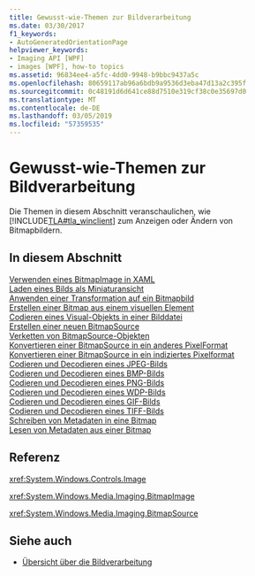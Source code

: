 ```yaml
---
title: Gewusst-wie-Themen zur Bildverarbeitung
ms.date: 03/30/2017
f1_keywords:
- AutoGeneratedOrientationPage
helpviewer_keywords:
- Imaging API [WPF]
- images [WPF], how-to topics
ms.assetid: 96834ee4-a5fc-4dd0-9948-b9bbc9437a5c
ms.openlocfilehash: 80659117ab96a6bdb9a9536d3eba47d13a2c395f
ms.sourcegitcommit: 0c48191d6d641ce88d7510e319cf38c0e35697d0
ms.translationtype: MT
ms.contentlocale: de-DE
ms.lasthandoff: 03/05/2019
ms.locfileid: "57359535"
---
```

# <a name="imaging-how-to-topics"></a>Gewusst-wie-Themen zur Bildverarbeitung
Die Themen in diesem Abschnitt veranschaulichen, wie [!INCLUDE[TLA#tla_winclient](../../../../includes/tlasharptla-winclient-md.md)] zum Anzeigen oder Ändern von Bitmapbildern.  
  
## <a name="in-this-section"></a>In diesem Abschnitt  
 [Verwenden eines BitmapImage in XAML](how-to-use-a-bitmapimage.md)  
 [Laden eines Bilds als Miniaturansicht](how-to-load-an-image-as-a-thumbnail.md)  
 [Anwenden einer Transformation auf ein Bitmapbild](how-to-apply-a-transform-to-a-bitmapimage.md)  
 [Erstellen einer Bitmap aus einem visuellen Element](how-to-create-a-bitmap-from-a-visual.md)  
 [Codieren eines Visual-Objekts in einer Bilddatei](how-to-encode-a-visual-to-an-image-file.md)  
 [Erstellen einer neuen BitmapSource](how-to-create-a-new-bitmapsource.md)  
 [Verketten von BitmapSource-Objekten](how-to-chain-bitmapsource-objects-together.md)  
 [Konvertieren einer BitmapSource in ein anderes PixelFormat](how-to-convert-a-bitmapsource-to-a-different-pixelformat.md)  
 [Konvertieren einer BitmapSource in ein indiziertes Pixelformat](how-to-convert-a-bitmapsource-to-an-indexed-pixel-format.md)  
 [Codieren und Decodieren eines JPEG-Bilds](how-to-encode-and-decode-a-jpeg-image.md)  
 [Codieren und Decodieren eines BMP-Bilds](how-to-encode-and-decode-a-bmp-image.md)  
 [Codieren und Decodieren eines PNG-Bilds](how-to-encode-and-decode-a-png-image.md)  
 [Codieren und Decodieren eines WDP-Bilds](how-to-encode-and-decode-a-wdp-image.md)  
 [Codieren und Decodieren eines GIF-Bilds](how-to-encode-and-decode-a-gif-image.md)  
 [Codieren und Decodieren eines TIFF-Bilds](how-to-encode-and-decode-a-tiff-image.md)  
 [Schreiben von Metadaten in eine Bitmap](how-to-write-metadata-to-a-bitmap.md)  
 [Lesen von Metadaten aus einer Bitmap](how-to-read-metadata-from-a-bitmap.md)  
  
## <a name="reference"></a>Referenz  
 <xref:System.Windows.Controls.Image>  
  
 <xref:System.Windows.Media.Imaging.BitmapImage>  
  
 <xref:System.Windows.Media.Imaging.BitmapSource>  
  
## <a name="see-also"></a>Siehe auch
- [Übersicht über die Bildverarbeitung](imaging-overview.md)
